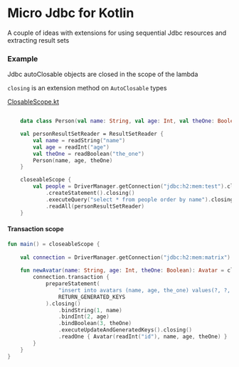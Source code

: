 # Micro Jdbc for Kotlin

A couple of ideas with extensions for using sequential Jdbc resources and extracting result sets

### Example

Jdbc autoClosable objects are closed in the scope of the lambda

`closing` is an extension method on `AutoClosable` types

[ClosableScope.kt](https://github.com/griffio/micro-jdbc/blob/master/src/main/kotlin/griffio/micro/ClosableScope.kt)

```kotlin

    data class Person(val name: String, val age: Int, val theOne: Boolean)

    val personResultSetReader = ResultSetReader {
        val name = readString("name")
        val age = readInt("age")
        val theOne = readBoolean("the_one")
        Person(name, age, theOne)
    }

    closeableScope {
        val people = DriverManager.getConnection("jdbc:h2:mem:test").closing()
            .createStatement().closing()
            .executeQuery("select * from people order by name").closing()
            .readAll(personResultSetReader)
    }
```


#### Transaction scope

``` kotlin
fun main() = closeableScope {
    
    val connection = DriverManager.getConnection("jdbc:h2:mem:matrix").closing()
    
    fun newAvatar(name: String, age: Int, theOne: Boolean): Avatar = closeableScope {
        connection.transaction {
            prepareStatement(
                "insert into avatars (name, age, the_one) values(?, ?, ?)",
                RETURN_GENERATED_KEYS
            ).closing()
                .bindString(1, name)
                .bindInt(2, age)
                .bindBoolean(3, theOne)
                .executeUpdateAndGeneratedKeys().closing()
                .readOne { Avatar(readInt("id"), name, age, theOne) }
        }
    }
}   
```
